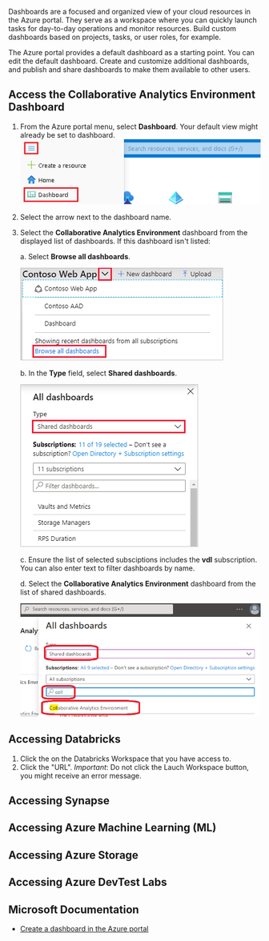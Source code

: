 Dashboards are a focused and organized view of your cloud resources in the Azure portal. They serve as a workspace where you can quickly launch tasks for day-to-day operations and monitor resources. Build custom dashboards based on projects, tasks, or user roles, for example.

The Azure portal provides a default dashboard as a starting point. You can edit the default dashboard. Create and customize additional dashboards, and publish and share dashboards to make them available to other users.

## Access the Collaborative Analytics Environment Dashboard
1. From the Azure portal menu, select **Dashboard**. Your default view might already be set to dashboard.  
    ![Access Dashboards](images/AccessDashboard.png)  

2. Select the arrow next to the dashboard name.  

3. Select the **Collaborative Analytics Environment** dashboard from the displayed list of dashboards. If this dashboard isn't listed:  

    a. Select **Browse all dashboards**.  
    
    ![Browse Dashboards](images/DashboardBrowse.png)  

    b. In the **Type** field, select **Shared dashboards**.  
    
    ![Browse All Dashboards](images/DashboardBrowseAll.png)  

    c. Ensure the list of selected subsciptions includes the **vdl** subscription. You can also enter text to filter dashboards by name.  

    d. Select the **Collaborative Analytics Environment** dashboard from the list of shared dashboards.
    
    ![Collaborative Analytics Environments Dashboard](images/DashboardCAE.png)

## Accessing Databricks
1. Click the on the Databricks Workspace that you have access to.
3. Click the "URL".  *Important*: Do not click the Lauch Workspace button,  you might receive an error message.

## Accessing Synapse

## Accessing Azure Machine Learning (ML)

## Accessing Azure Storage

## Accessing Azure DevTest Labs

## Microsoft Documentation
- [Create a dashboard in the Azure portal](https://docs.microsoft.com/en-us/azure/azure-portal/azure-portal-dashboards)
